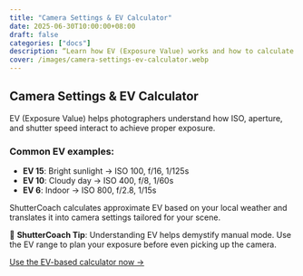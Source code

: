 ```yaml
---
title: "Camera Settings & EV Calculator"
date: 2025-06-30T10:00:00+08:00
draft: false
categories: ["docs"]
description: “Learn how EV (Exposure Value) works and how to calculate it to improve your photography.”
cover: /images/camera-settings-ev-calculator.webp
---
```


## Camera Settings & EV Calculator

EV (Exposure Value) helps photographers understand how ISO, aperture, and shutter speed interact to achieve proper exposure.

### Common EV examples:
- **EV 15**: Bright sunlight → ISO 100, f/16, 1/125s
- **EV 10**: Cloudy day → ISO 400, f/8, 1/60s
- **EV 6**: Indoor → ISO 800, f/2.8, 1/15s

ShutterCoach calculates approximate EV based on your local weather and translates it into camera settings tailored for your scene.

📸 **ShutterCoach Tip**: Understanding EV helps demystify manual mode. Use the EV range to plan your exposure before even picking up the camera.

[Use the EV-based calculator now →](/)